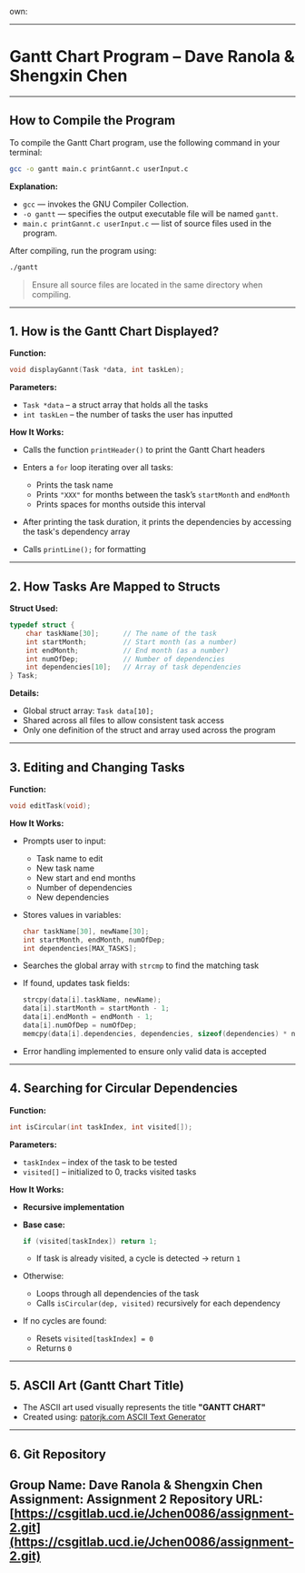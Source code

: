 own:

---

# **Gantt Chart Program – Dave Ranola & Shengxin Chen**



---

## **How to Compile the Program**

To compile the Gantt Chart program, use the following command in your terminal:

```bash
gcc -o gantt main.c printGannt.c userInput.c
```

**Explanation:**

* `gcc` — invokes the GNU Compiler Collection.
* `-o gantt` — specifies the output executable file will be named `gantt`.
* `main.c printGannt.c userInput.c` — list of source files used in the program.

After compiling, run the program using:

```bash
./gantt
```

> Ensure all source files are located in the same directory when compiling.

---

## **1. How is the Gantt Chart Displayed?**

**Function:**

```c
void displayGannt(Task *data, int taskLen);
```

**Parameters:**

* `Task *data` – a struct array that holds all the tasks
* `int taskLen` – the number of tasks the user has inputted

**How It Works:**

* Calls the function `printHeader()` to print the Gantt Chart headers
* Enters a `for` loop iterating over all tasks:

  * Prints the task name
  * Prints `"XXX"` for months between the task’s `startMonth` and `endMonth`
  * Prints spaces for months outside this interval
* After printing the task duration, it prints the dependencies by accessing the task's dependency array
* Calls `printLine();` for formatting

---

## **2. How Tasks Are Mapped to Structs**

**Struct Used:**

```c
typedef struct {
    char taskName[30];      // The name of the task
    int startMonth;         // Start month (as a number)
    int endMonth;           // End month (as a number)
    int numOfDep;           // Number of dependencies
    int dependencies[10];   // Array of task dependencies
} Task;
```

**Details:**

* Global struct array: `Task data[10];`
* Shared across all files to allow consistent task access
* Only one definition of the struct and array used across the program

---

## **3. Editing and Changing Tasks**

**Function:**

```c
void editTask(void);
```

**How It Works:**

* Prompts user to input:

  * Task name to edit
  * New task name
  * New start and end months
  * Number of dependencies
  * New dependencies
* Stores values in variables:

  ```c
  char taskName[30], newName[30];
  int startMonth, endMonth, numOfDep;
  int dependencies[MAX_TASKS];
  ```
* Searches the global array with `strcmp` to find the matching task
* If found, updates task fields:

  ```c
  strcpy(data[i].taskName, newName);
  data[i].startMonth = startMonth - 1;
  data[i].endMonth = endMonth - 1;
  data[i].numOfDep = numOfDep;
  memcpy(data[i].dependencies, dependencies, sizeof(dependencies) * numOfDep);
  ```
* Error handling implemented to ensure only valid data is accepted

---

## **4. Searching for Circular Dependencies**

**Function:**

```c
int isCircular(int taskIndex, int visited[]);
```

**Parameters:**

* `taskIndex` – index of the task to be tested
* `visited[]` – initialized to 0, tracks visited tasks

**How It Works:**

* **Recursive implementation**
* **Base case:**

  ```c
  if (visited[taskIndex]) return 1;
  ```

  * If task is already visited, a cycle is detected → return `1`
* Otherwise:

  * Loops through all dependencies of the task
  * Calls `isCircular(dep, visited)` recursively for each dependency
* If no cycles are found:

  * Resets `visited[taskIndex] = 0`
  * Returns `0`

---

## **5. ASCII Art (Gantt Chart Title)**

* The ASCII art used visually represents the title **"GANTT CHART"**
* Created using:
  [patorjk.com ASCII Text Generator](https://patorjk.com/software/taag/#p=display&v=1&f=3D-ASCII&t=GANNT%20CHART)

---

## **6. Git Repository**

**Group Name:** Dave Ranola & Shengxin Chen
**Assignment:** Assignment 2
**Repository URL:**
[https://csgitlab.ucd.ie/Jchen0086/assignment-2.git](https://csgitlab.ucd.ie/Jchen0086/assignment-2.git)
---

